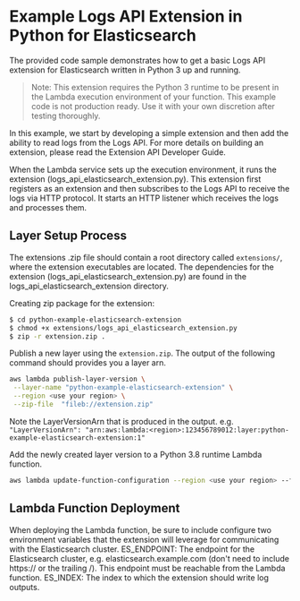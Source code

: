 # Example Logs API Extension in Python for Elasticsearch
The provided code sample demonstrates how to get a basic Logs API extension for Elasticsearch written in Python 3 up and running.

> Note: This extension requires the Python 3 runtime to be present in the Lambda execution environment of your function. This example code is not production ready. Use it with your own discretion after testing thoroughly.

In this example, we start by developing a simple extension and then add the ability to read logs from the Logs API. For more details on building an extension, please read the Extension API Developer Guide.

When the Lambda service sets up the execution environment, it runs the extension (logs_api_elasticsearch_extension.py). This extension first registers as an extension and then subscribes to the Logs API to receive the logs via HTTP protocol. It starts an HTTP listener which receives the logs and processes them.

## Layer Setup Process
The extensions .zip file should contain a root directory called `extensions/`, where the extension executables are located. The dependencies for the extension (logs_api_elasticsearch_extension.py) are found in the logs_api_elasticsearch_extension directory.

Creating zip package for the extension:
```bash
$ cd python-example-elasticsearch-extension
$ chmod +x extensions/logs_api_elasticsearch_extension.py
$ zip -r extension.zip .
```

Publish a new layer using the `extension.zip`. The output of the following command should provides you a layer arn.
```bash
aws lambda publish-layer-version \
 --layer-name "python-example-elasticsearch-extension" \
 --region <use your region> \
 --zip-file  "fileb://extension.zip"
```
Note the LayerVersionArn that is produced in the output.
e.g. `"LayerVersionArn": "arn:aws:lambda:<region>:123456789012:layer:python-example-elasticsearch-extension:1"`

Add the newly created layer version to a Python 3.8 runtime Lambda function.
```bash
aws lambda update-function-configuration --region <use your region> --function-name <your function name> --layers <LayerVersionArn from previous step>
```

## Lambda Function Deployment
When deploying the Lambda function, be sure to include configure two environment variables that the extension will leverage for communicating with the Elasticsearch cluster.
ES_ENDPOINT: The endpoint for the Elasticsearch cluster, e.g. elasticsearch.example.com (don't need to include https:// or the trailing /). This endpoint must be reachable from the Lambda function.
ES_INDEX: The index to which the extension should write log outputs.
